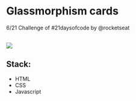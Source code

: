 # Glassmorphism cards

6/21 Challenge of #21daysofcode by @rocketseat

<br/>

<img src="./images/demonstration.gif">

## Stack:

- HTML
- CSS
- Javascript